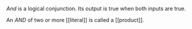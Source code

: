 *And* is a logical conjunction. Its output is true when both inputs are true. 

An *AND* of two or more [[literal]] is called a [[product]]. 